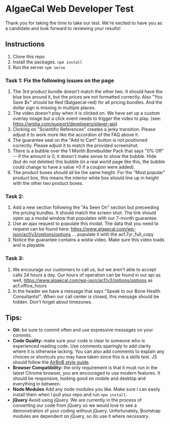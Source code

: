 # AlgaeCal Web Developer Test

Thank you for taking the time to take our test. We're excited to have you as a 
candidate and look forward to reviewing your results!


## Instructions
1. Clone this repo
2. Install the packages. ```npm install```
3. Run the server ```npm serve```

### Task 1: Fix the following issues on the page
1. The 3rd product bundle doesn't match the other two. It should have the blue box around it, but
the prices are not formatted correctly. Also "You Save $x" should be Red ($algaecal-red) for all
pricing bundles. And the dollar sign is missing in multiple places.
2.  The video doesn\'t play when it is clicked on. We have set up a custom overlay image but a click
event needs to trigger the video to play. (see: https://wistia.com/support/developers/player-api)
3. Clicking on "Scientific References" creates a jerky transition. Please adjust it to work more like
the accordion of the FAQ above it.
4. The guarantee seal on the "Add to Cart" button is not positioned correctly. Please adjust it to match
the provided screenshot.
5. There is a bubble over the 1 Month Bonebuilder Pack that says "0% Off" -- if the amount is 0, it doesn\'t
make sense to show the bubble. Hide (but do not deletee) this bubble (in a real world page like this, the bubble 
could change to have a value >0 if a coupon were added).
6. The product boxes should all be the same height. For the "Most popular" product box, this means the interior
white box should line up in height with the other two product boxes.

### Task 2: 
1. Add a new section following the "As Seen On" section but preceeding the pricing bundles. It should 
match the screen shot. The link should open up a modal window that populates with our 7-month guarantee.
2. Use an ajax request to populate this modal. The data that you need to request can be found here:
https://www.algaecal.com/wp-json/acf/v3/options/options ... populate it with the acf.7yr_full_copy 
3. Notice the guarantee contains a wistia video. Make sure this video loads and is playable.

### Task 3:
1. We encourage our customers to call us, but we aren't able to accept calls 24 hours a day. Our hours of operation
can be found in our api as well, https://www.algaecal.com/wp-json/acf/v3/options/options as acf.office_hours
2. In the header we have a message that says "Speak to our Bone Health Consultants!". When our call center
is closed, this message should be hidden. Don't forget about timezones.

## Tips:

* **Git:** be sure to commit often and use expressive messages on your commits.
* **Code Quality:** make sure your code is clear to someone who is experienced reading code. 
Use comments sparingly to add clarity where it is otherwise lacking. You can also add comments
to explain any choices or shortcuts you may have taken since this is a skills test. JS should
follow the [AirBnB style guide](https://github.com/airbnb/javascript).
* **Browser Compatibility:** the only requirement is that it must run in the latest Chrome browser, you are
encouraged to use modern features. It should be responsive, looking good on mobile and desktop and
everything in between.
* **Node Modules** Add any node modules you like. Make sure I can easily install them when I pull your
repo and run ```npm install```.
* **jQuery** Avoid using jQuery. We are currently in the process of converting our code from jQuery so we
would love to see a demonstration of your coding without jQuery. Unfortunately, Bootstrap modules are dependent
on jQuery, so do use it where *necessary*.